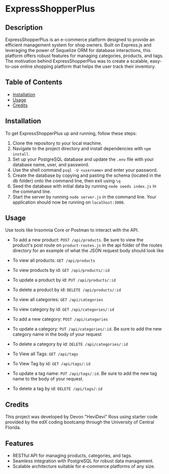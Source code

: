 # ExpressShopperPlus

## Description

ExpressShopperPlus is an e-commerce platform designed to provide an efficient management system for shop owners. Built on Express.js and leveraging the power of Sequelize ORM for database interactions, this platform offers robust features for managing categories, products, and tags. The motivation behind ExpressShopperPlus was to create a scalable, easy-to-use online shopping platform that helps the user track their inventory. 

## Table of Contents

- [Installation](#installation)
- [Usage](#usage)
- [Credits](#credits)

## Installation

To get ExpressShopperPlus up and running, follow these steps:

1. Clone the repository to your local machine.
2. Navigate to the project directory and install dependencies with `npm install`.
3. Set up your PostgreSQL database and update the `.env` file with your database name, user, and password.
4. Use the shell command `psql -U <username>` and enter your password.
5. Create the database by copying and pasting the schema (located in the db folder) onto the command line, then exit using `\q`
6. Seed the database with initial data by running `node seeds index.js` in the command line.
7. Start the server by running `node server.js` in the command line. Your application should now be running on `localhost:3000`.

## Usage

Use tools like Insomnia Core or Postman to interact with the API.

- To add a new product: `POST /api/products`. 
            Be sure to view the product's post route on `product-routes.js` in the api folder of the routes directory for an example of what the JSON request body should look like 
- To view all products: `GET /api/products`
- To view products by id: `GET /api/products/:id`
- To update a product by id: `PUT /api/products/:id`
- To delete a product by id: `DELETE /api/products/:id`

- To view all categories: `GET /api/categories`
- To view category by id: `GET /api/categories/:id`
- To add a new category: `POST /api/categories`
- To update a category: `PUT /api/categories/:id`. Be sure to add the new category name in the body of your request
- To delete a category by id: `DELETE /api/categories/:id`



- To View all Tags: `GET /api/tags`
- To View Tag by id: `GET /api/tags/:id`
- To update a tag name: `PUT /api/tags/:id`. Be sure to add the new tag name to the body of your request.
- To delete a tag by id: `DELETE /api/tags/:id` 
    


## Credits

This project was developed by Devon "HeviDevi" Ross using starter code provided by the edX coding bootcamp through the University of Central Florida. 


## Features

- RESTful API for managing products, categories, and tags.
- Seamless integration with PostgreSQL for robust data management.
- Scalable architecture suitable for e-commerce platforms of any size.
